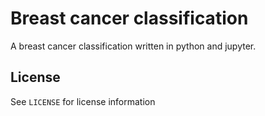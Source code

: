 # Breast cancer classification
A breast cancer classification written in python and jupyter.

## License
See `LICENSE` for license information
